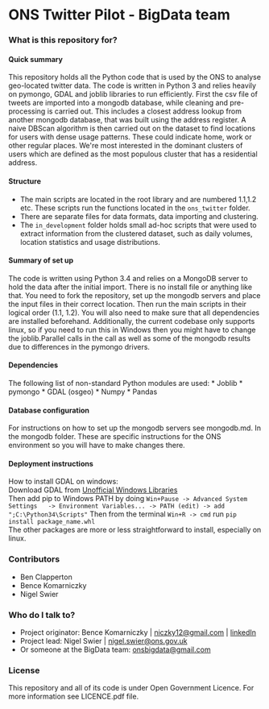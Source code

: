 # ONS Twitter Pilot - BigData team #


### What is this repository for? ###

#### Quick summary ####
This repository holds all the Python code that is used by the ONS to analyse geo-located twitter data.
The code is written in Python 3 and relies heavily on pymongo, GDAL and joblib libraries to run efficiently.
First the csv file of tweets are imported into a mongodb database, while cleaning and pre-processing is carried
out. This includes a closest address lookup from another mongodb database, that was built using the address register.
A naive DBScan algorithm is then carried out on the dataset to find locations for users with dense usage patterns.
These could indicate home, work or other regular places. We're most interested in the dominant clusters of users
which are defined as the most populous cluster that has a residential address.

#### Structure ####
* The main scripts are located in the root library and are numbered 1.1,1.2 etc. These scripts run the functions located
  in the `ons_twitter` folder.
* There are separate files for data formats, data importing and clustering.
* The `in_development` folder holds small ad-hoc scripts that were used to extract information from the clustered
  dataset, such as daily volumes, location statistics and usage distributions.
    

#### Summary of set up ####
The code is written using Python 3.4 and relies on a MongoDB server to hold the data after the initial import.
There is no install file or anything like that. You need to fork the repository, set up the mongodb servers and
place the input files in their correct location. Then run the main scripts in their logical order (1.1, 1.2).
You will also need to make sure that all dependencies are installed beforehand.
Additionally, the current codebase only supports linux, so if you need to run this in Windows then you might have
to change the joblib.Parallel calls in the call as well as some of the mongodb results due to differences in the
pymongo drivers.

#### Dependencies ####
The following list of non-standard Python modules are used:
    * Joblib
    * pymongo
    * GDAL (osgeo)
    * Numpy
    * Pandas
    
#### Database configuration ####
For instructions on how to set up the mongodb servers see mongodb.md. In the mongodb folder. These are specific
instructions for the ONS environment so you will have to make changes there.
    
#### Deployment instructions ####
How to install GDAL on windows:  
Download GDAL from [Unofficial Windows Libraries](http://www.lfd.uci.edu/~gohlke/pythonlibs/#gdal)  
Then add pip to Windows PATH by doing `Win+Pause -> Advanced System Settings  
 -> Environment Variables... -> PATH (edit) -> add ";C:\Python34\Scripts"`
Then from the terminal `Win+R -> cmd` run `pip install package_name.whl`  
The other packages are more or less straightforward to install, especially on linux.

### Contributors ###
* Ben Clapperton
* Bence Komarniczky
* Nigel Swier

### Who do I talk to? ###
* Project originator: Bence Komarniczky |  niczky12@gmail.com | [linkedIn](https://uk.linkedin.com/in/bencekomarniczky)
* Project lead: Nigel Swier | nigel.swier@ons.gov.uk
* Or someone at the BigData team: onsbigdata@gmail.com

### License
This repository and all of its code is under Open Government Licence. For more information see LICENCE.pdf file.